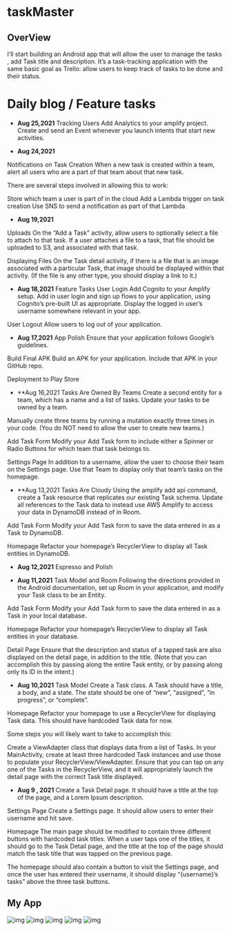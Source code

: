 # taskMaster

## OverView 
I’ll start building an Android app that will allow the user to manage the tasks , add Task title and description.
 It’s a task-tracking application with the same basic goal as Trello: allow users to keep track of tasks to be done and their status.
 
 # Daily blog / Feature tasks
   * **Aug 25,2021**
   Tracking Users
Add Analytics to your amplify project. Create and send an Event whenever you launch intents that start new activities.
 
   * **Aug 24,2021**

 Notifications on Task Creation
When a new task is created within a team, alert all users who are a part of that team about that new task.

There are several steps involved in allowing this to work:

Store which team a user is part of in the cloud
Add a Lambda trigger on task creation
Use SNS to send a notification as part of that Lambda
 
   * **Aug 19,2021**

Uploads
On the “Add a Task” activity, allow users to optionally select a file to attach to that task. If a user attaches a file to a task, that file should be uploaded to S3, and associated with that task.

Displaying Files
On the Task detail activity, if there is a file that is an image associated with a particular Task, that image should be displayed within that activity. (If the file is any other type, you should display a link to it.)
 
   * **Aug 18,2021**
   Feature Tasks
User Login
Add Cognito to your Amplify setup. Add in user login and sign up flows to your application, using Cognito’s pre-built UI as appropriate. Display the logged in user’s username somewhere relevant in your app.

User Logout
Allow users to log out of your application.
 
  * **Aug 17,2021**
App Polish
Ensure that your application follows Google’s guidelines.

Build Final APK
Build an APK for your application. Include that APK in your GitHub repo.

Deployment to Play Store


 * **Aug 16,2021
 Tasks Are Owned By Teams
Create a second entity for a team, which has a name and a list of tasks. Update your tasks to be owned by a team.

Manually create three teams by running a mutation exactly three times in your code. (You do NOT need to allow the user to create new teams.)

Add Task Form
Modify your Add Task form to include either a Spinner or Radio Buttons for which team that task belongs to.

Settings Page
In addition to a username, allow the user to choose their team on the Settings page. Use that Team to display only that team’s tasks on the homepage.
 
 
 * **Aug 13,2021 
 Tasks Are Cloudy
Using the amplify add api command, create a Task resource that replicates our existing Task schema. Update all references to the Task data to instead use AWS Amplify to access your data in DynamoDB instead of in Room.

Add Task Form
Modify your Add Task form to save the data entered in as a Task to DynamoDB.

Homepage
Refactor your homepage’s RecyclerView to display all Task entities in DynamoDB.
 
 * **Aug 12,2021**
 Espresso and Polish
 
 
 * **Aug 11,2021**
 Task Model and Room
Following the directions provided in the Android documentation, set up Room in your application, and modify your Task class to be an Entity.

Add Task Form
Modify your Add Task form to save the data entered in as a Task in your local database.

Homepage
Refactor your homepage’s RecyclerView to display all Task entities in your database.

Detail Page
Ensure that the description and status of a tapped task are also displayed on the detail page, in addition to the title. (Note that you can accomplish this by passing along the entire Task entity, or by passing along only its ID in the intent.)
 
 * **Aug 10,2021**
 Task Model
Create a Task class. A Task should have a title, a body, and a state. The state should be one of “new”, “assigned”, “in progress”, or “complete”.

Homepage
Refactor your homepage to use a RecyclerView for displaying Task data. This should have hardcoded Task data for now.

Some steps you will likely want to take to accomplish this:

Create a ViewAdapter class that displays data from a list of Tasks.
In your MainActivity, create at least three hardcoded Task instances and use those to populate your RecyclerView/ViewAdapter.
Ensure that you can tap on any one of the Tasks in the RecyclerView, and it will appropriately launch the detail page with the correct Task title displayed.
 
* **Aug 9 , 2021**
 Create a Task Detail page. It should have a title at the top of the page, and a Lorem Ipsum description.

Settings Page
Create a Settings page. It should allow users to enter their username and hit save.

Homepage
The main page should be modified to contain three different buttons with hardcoded task titles. When a user taps one of the titles, it should go to the Task Detail page, and the title at the top of the page should match the task title that was tapped on the previous page.

The homepage should also contain a button to visit the Settings page, and once the user has entered their username, it should display “{username}’s tasks” above the three task buttons.
 
 
 
## My App

![img](lab33a.png)
![img](lab33b.png)
![img](lab33c.png)
![img](lab33d.png)
![img](lab33e.png)
